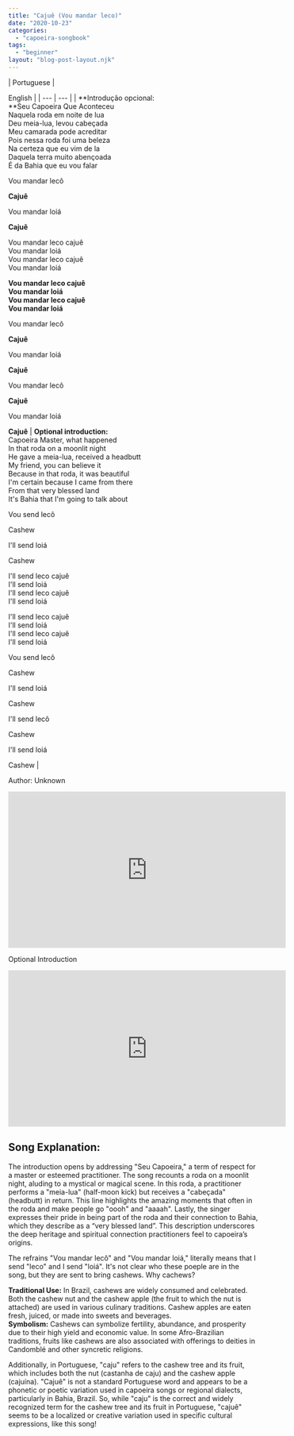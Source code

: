 ```yaml
---
title: "Cajuê (Vou mandar leco)"
date: "2020-10-23"
categories: 
  - "capoeira-songbook"
tags: 
  - "beginner"
layout: "blog-post-layout.njk"
---
```


| Portuguese |   
  
English |
| --- | --- |
| **Introdução opcional:  
**Seu Capoeira Que Aconteceu  
Naquela roda em noite de lua  
Deu meia-lua, levou cabeçada  
Meu camarada pode acreditar  
Pois nessa roda foi uma beleza  
Na certeza que eu vim de la  
Daquela terra muito abençoada  
É da Bahia que eu vou falar  
  
Vou mandar lecô  
  
**Cajuê**  
  
Vou mandar loiá  
  
**Cajuê**  
  
Vou mandar leco cajuê  
Vou mandar loiá  
Vou mandar leco cajuê  
Vou mandar loiá  
  
**Vou mandar leco cajuê  
Vou mandar loiá  
Vou mandar leco cajuê  
Vou mandar loiá**  
  
Vou mandar lecô  
  
**Cajuê**  
  
Vou mandar loiá  
  
**Cajuê**  
  
Vou mandar lecô  
  
**Cajuê**  
  
Vou mandar loiá  
  
**Cajuê** | **Optional introduction:**  
Capoeira Master, what happened  
In that roda on a moonlit night  
He gave a meia-lua, received a headbutt  
My friend, you can believe it  
Because in that roda, it was beautiful  
I'm certain because I came from there  
From that very blessed land  
It's Bahia that I'm going to talk about  
  
Vou send lecô  
  
Cashew  
  
I'll send loiá  
  
Cashew  
  
I'll send leco cajuê  
I'll send loiá  
I'll send leco cajuê  
I'll send loiá  
  
I'll send leco cajuê  
I'll send loiá  
I'll send leco cajuê  
I'll send loiá  
  
Vou send lecô  
  
Cashew  
  
I'll send loiá  
  
Cashew  
  
I'll send lecô  
  
Cashew  
  
I'll send loiá  
  
Cashew |

<figcaption>

Author: Unknown

</figcaption>

<iframe width="560" height="315" src="https://www.youtube.com/embed/mv8Jr-BHGzg" title="YouTube video player" frameborder="0" allow="accelerometer; autoplay; clipboard-write; encrypted-media; gyroscope; picture-in-picture" allowfullscreen></iframe>

Optional Introduction

<iframe width="560" height="315" src="https://www.youtube.com/embed/YRe9t2OFaXU" title="YouTube video player" frameborder="0" allow="accelerometer; autoplay; clipboard-write; encrypted-media; gyroscope; picture-in-picture" allowfullscreen></iframe>

## Song Explanation:

The introduction opens by addressing "Seu Capoeira," a term of respect for a master or esteemed practitioner. The song recounts a roda on a moonlit night, aluding to a mystical or magical scene. In this roda, a practitioner performs a "meia-lua" (half-moon kick) but receives a "cabeçada" (headbutt) in return. This line highlights the amazing moments that often in the roda and make people go "oooh" and "aaaah". Lastly, the singer expresses their pride in being part of the roda and their connection to Bahia, which they describe as a “very blessed land”. This description underscores the deep heritage and spiritual connection practitioners feel to capoeira’s origins.

The refrains "Vou mandar lecô" and "Vou mandar loiá," literally means that I send "leco" and I send "loiá". It's not clear who these poeple are in the song, but they are sent to bring cashews. Why cachews?

**Traditional Use:** In Brazil, cashews are widely consumed and celebrated. Both the cashew nut and the cashew apple (the fruit to which the nut is attached) are used in various culinary traditions. Cashew apples are eaten fresh, juiced, or made into sweets and beverages.  
**Symbolism:** Cashews can symbolize fertility, abundance, and prosperity due to their high yield and economic value. In some Afro-Brazilian traditions, fruits like cashews are also associated with offerings to deities in Candomblé and other syncretic religions.

Additionally, in Portuguese, "caju" refers to the cashew tree and its fruit, which includes both the nut (castanha de caju) and the cashew apple (cajuína). "Cajuê" is not a standard Portuguese word and appears to be a phonetic or poetic variation used in capoeira songs or regional dialects, particularly in Bahia, Brazil. So, while "caju" is the correct and widely recognized term for the cashew tree and its fruit in Portuguese, "cajuê" seems to be a localized or creative variation used in specific cultural expressions, like this song!
